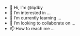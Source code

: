 - 👋 Hi, I’m @lqdby
- 👀 I’m interested in ...
- 🌱 I’m currently learning ...
- 💞️ I’m looking to collaborate on ...
- 📫 How to reach me ...

<!---
lqdby/lqdby is a ✨ special ✨ repository because its `README.md` (this file) appears on your GitHub profile.
You can click the Preview link to take a look at your changes.
--->

